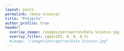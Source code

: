 ```yaml
---
layout: posts
permalink: /data-science/
title: "Projects"
author_profile: true
header:
  overlay_image: /images/perceptron/Data Science.jpg
  overlay_filter: rgba(255, 0, 0, 0.5)
  #image: "/images/perceptron/Data Science.jpg"
---
```



